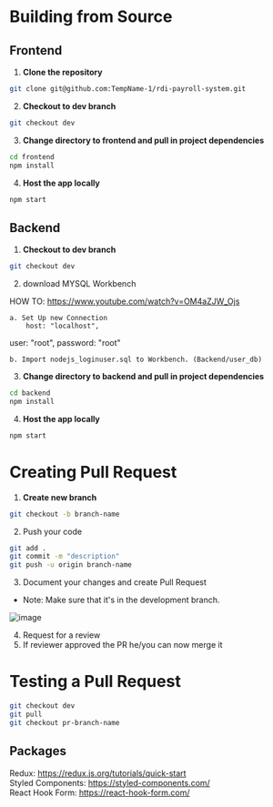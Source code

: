 # Building from Source

## Frontend

1. **Clone the repository**

```bash
git clone git@github.com:TempName-1/rdi-payroll-system.git
```

2. **Checkout to dev branch**

```bash
git checkout dev
```

3. **Change directory to frontend and pull in project dependencies**

```bash
cd frontend
npm install
```

4. **Host the app locally**

```bash
npm start
```

## Backend

1. **Checkout to dev branch**

```bash
git checkout dev
```

2. download MYSQL Workbench

HOW TO: https://www.youtube.com/watch?v=OM4aZJW_Ojs

    a. Set Up new Connection
    	host: "localhost",

user: "root",
password: "root"

    b. Import nodejs_loginuser.sql to Workbench. (Backend/user_db)

3. **Change directory to backend and pull in project dependencies**

```bash
cd backend
npm install
```

4. **Host the app locally**

```bash
npm start
```

# Creating Pull Request

1. **Create new branch**

```bash
git checkout -b branch-name
```

2. Push your code

```bash
git add .
git commit -m "description"
git push -u origin branch-name
```

3. Document your changes and create Pull Request

- Note: Make sure that it's in the development branch.

![image](https://user-images.githubusercontent.com/58845052/136660462-0c46db45-9022-48f4-ba36-c9427e0680d3.png)

4. Request for a review
5. If reviewer approved the PR he/you can now merge it

# Testing a Pull Request

```bash
git checkout dev
git pull
git checkout pr-branch-name
```

## Packages

Redux: https://redux.js.org/tutorials/quick-start
<br/>
Styled Components: https://styled-components.com/
<br/>
React Hook Form: https://react-hook-form.com/
